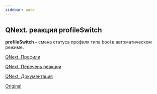 ```yaml
---
sidebar: auto
---
```


## QNext. реакция profileSwitch

**profileSwitch -** смена статуса профиля типа bool в автоматическом режиме.



[QNext. Профили](/docs-test/ph/admin/profile-about)

[QNext. Перечень реакции](/docs-test/ph/reactions)

[QNext. Документация](/docs-test/ph)

[Original](https://telegra.ph/QNext-admin-reaction-profileSwitch-09-13)